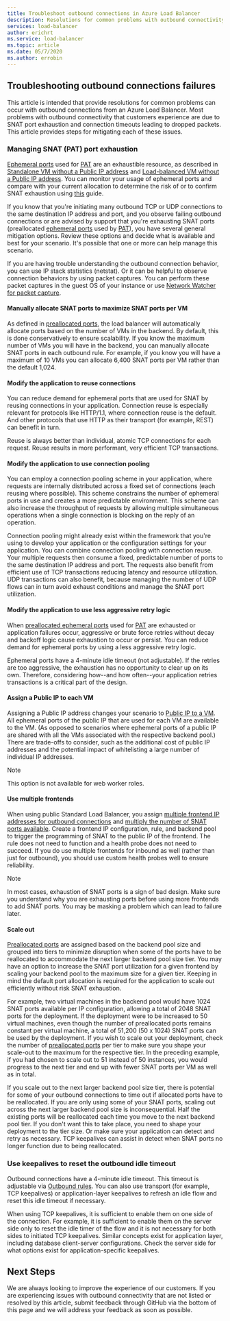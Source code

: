 ```yaml
---
title: Troubleshoot outbound connections in Azure Load Balancer
description: Resolutions for common problems with outbound connectivity through the Azure Load Balancer. 
services: load-balancer
author: erichrt
ms.service: load-balancer
ms.topic: article
ms.date: 05/7/2020
ms.author: errobin
---
```

## <a name="obconnecttsg"></a> Troubleshooting outbound connections failures

This article is intended that provide resolutions for common problems can occur with outbound connections from an Azure Load Balancer. Most problems with outbound connectivity that customers experience are due to SNAT port exhaustion and connection timeouts leading to dropped packets. This article provides steps for mitigating each of these issues.

### <a name="snatexhaust"></a> Managing SNAT (PAT) port exhaustion
[Ephemeral ports](#preallocatedports) used for [PAT](#pat) are an exhaustible resource, as described in [Standalone VM without a Public IP address](#defaultsnat) and [Load-balanced VM without a Public IP address](#lb). You can monitor your usage of ephemeral ports and compare with your current allocation to determine the risk of or to confirm SNAT exhaustion using [this](https://docs.microsoft.com/azure/load-balancer/load-balancer-standard-diagnostics#how-do-i-check-my-snat-port-usage-and-allocation) guide.

If you know that you're initiating many outbound TCP or UDP connections to the same destination IP address and port, and you observe failing outbound connections or are advised by support that you're exhausting SNAT ports (preallocated [ephemeral ports](#preallocatedports) used by [PAT](#pat)), you have several general mitigation options. Review these options and decide what is available and best for your scenario. It's possible that one or more can help manage this scenario.

If you are having trouble understanding the outbound connection behavior, you can use IP stack statistics (netstat). Or it can be helpful to observe connection behaviors by using packet captures. You can perform these packet captures in the guest OS of your instance or use [Network Watcher for packet capture](../network-watcher/network-watcher-packet-capture-manage-portal.md). 

#### <a name ="manualsnat"></a>Manually allocate SNAT ports to maximize SNAT ports per VM
As defined in [preallocated ports](#preallocatedports), the load balancer will automatically allocate ports based on the number of VMs in the backend. By default, this is done conservatively to ensure scalability. If you know the maximum number of VMs you will have in the backend, you can manually allocate SNAT ports in each outbound rule. For example, if you know you will have a maximum of 10 VMs you can allocate 6,400 SNAT ports per VM rather than the default 1,024. 

#### <a name="connectionreuse"></a>Modify the application to reuse connections 
You can reduce demand for ephemeral ports that are used for SNAT by reusing connections in your application. Connection reuse is especially relevant for protocols like HTTP/1.1, where connection reuse is the default. And other protocols that use HTTP as their transport (for example, REST) can benefit in turn. 

Reuse is always better than individual, atomic TCP connections for each request. Reuse results in more performant, very efficient TCP transactions.

#### <a name="connection pooling"></a>Modify the application to use connection pooling
You can employ a connection pooling scheme in your application, where requests are internally distributed across a fixed set of connections (each reusing where possible). This scheme constrains the number of ephemeral ports in use and creates a more predictable environment. This scheme can also increase the throughput of requests by allowing multiple simultaneous operations when a single connection is blocking on the reply of an operation.  

Connection pooling might already exist within the framework that you're using to develop your application or the configuration settings for your application. You can combine connection pooling with connection reuse. Your multiple requests then consume a fixed, predictable number of ports to the same destination IP address and port. The requests also benefit from efficient use of TCP transactions reducing latency and resource utilization. UDP transactions can also benefit, because managing the number of UDP flows can in turn avoid exhaust conditions and manage the SNAT port utilization.

#### <a name="retry logic"></a>Modify the application to use less aggressive retry logic
When [preallocated ephemeral ports](#preallocatedports) used for [PAT](#pat) are exhausted or application failures occur, aggressive or brute force retries without decay and backoff logic cause exhaustion to occur or persist. You can reduce demand for ephemeral ports by using a less aggressive retry logic. 

Ephemeral ports have a 4-minute idle timeout (not adjustable). If the retries are too aggressive, the exhaustion has no opportunity to clear up on its own. Therefore, considering how--and how often--your application retries transactions is a critical part of the design.

#### <a name="assignilpip"></a>Assign a Public IP to each VM
Assigning a Public IP address changes your scenario to [Public IP to a VM](#ilpip). All ephemeral ports of the public IP that are used for each VM are available to the VM. (As opposed to scenarios where ephemeral ports of a public IP are shared with all the VMs associated with the respective backend pool.) There are trade-offs to consider, such as the additional cost of public IP addresses and the potential impact of whitelisting a large number of individual IP addresses.

>[!NOTE] 
>This option is not available for web worker roles.

#### <a name="multifesnat"></a>Use multiple frontends

When using public Standard Load Balancer, you assign [multiple frontend IP addresses for outbound connections](#multife) and [multiply the number of SNAT ports available](#preallocatedports).  Create a frontend IP configuration, rule, and backend pool to trigger the programming of SNAT to the public IP of the frontend.  The rule does not need to function and a health probe does not need to succeed.  If you do use multiple frontends for inbound as well (rather than just for outbound), you should use custom health probes well to ensure reliability.

>[!NOTE]
>In most cases, exhaustion of SNAT ports is a sign of bad design.  Make sure you understand why you are exhausting ports before using more frontends to add SNAT ports.  You may be masking a problem which can lead to failure later.

#### <a name="scaleout"></a>Scale out

[Preallocated ports](#preallocatedports) are assigned based on the backend pool size and grouped into tiers to minimize disruption when some of the ports have to be reallocated to accommodate the next larger backend pool size tier.  You may have an option to increase the SNAT port utilization for a given frontend by scaling your backend pool to the maximum size for a given tier.  Keeping in mind the default port allocation is required for the application to scale out efficiently without risk SNAT exhaustion.

For example, two virtual machines in the backend pool would have 1024 SNAT ports available per IP configuration, allowing a total of 2048 SNAT ports for the deployment.  If the deployment were to be increased to 50 virtual machines, even though the number of preallocated ports remains constant per virtual machine, a total of 51,200 (50 x 1024) SNAT ports can be used by the deployment.  If you wish to scale out your deployment, check the number of [preallocated ports](#preallocatedports) per tier to make sure you shape your scale-out to the maximum for the respective tier.  In the preceding example, if you had chosen to scale out to 51 instead of 50 instances, you would progress to the next tier and end up with fewer SNAT ports per VM as well as in total.

If you scale out to the next larger backend pool size tier, there is potential for some of your outbound connections to time out if allocated ports have to be reallocated.  If you are only using some of your SNAT ports, scaling out across the next larger backend pool size is inconsequential.  Half the existing ports will be reallocated each time you move to the next backend pool tier.  If you don't want this to take place, you need to shape your deployment to the tier size.  Or make sure your application can detect and retry as necessary.  TCP keepalives can assist in detect when SNAT ports no longer function due to being reallocated.

### <a name="idletimeout"></a>Use keepalives to reset the outbound idle timeout

Outbound connections have a 4-minute idle timeout. This timeout is adjustable via [Outbound rules](../load-balancer/load-balancer-outbound-rules-overview.md#idletimeout). You can also use transport (for example, TCP keepalives) or application-layer keepalives to refresh an idle flow and reset this idle timeout if necessary.  

When using TCP keepalives, it is sufficient to enable them on one side of the connection. For example, it is sufficient to enable them on the server side only to reset the idle timer of the flow and it is not necessary for both sides to initiated TCP keepalives.  Similar concepts exist for application layer, including database client-server configurations.  Check the server side for what options exist for application-specific keepalives.

## Next Steps
We are always looking to improve the experience of our customers. If you are experiencing issues with outbound connectivity that are not listed or resolved by this article, submit feedback through GitHub via the bottom of this page and we will address your feedback as soon as possible.
